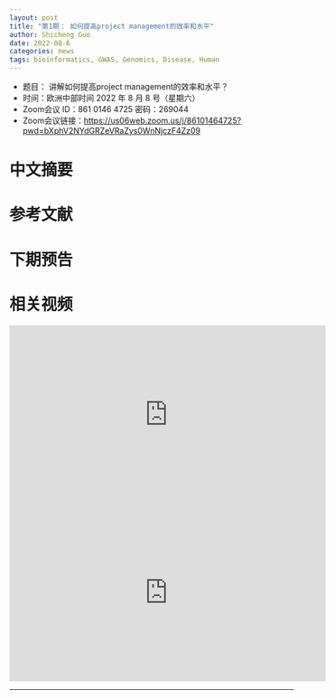 ```yaml
---
layout: post
title: "第1期： 如何提高project management的效率和水平"
author: Shicheng Guo 
date: 2022-08-6
categories: news
tags: bioinformatics, GWAS, Genomics, Disease, Human
---
```

- 题目： 讲解如何提高project management的效率和水平？
- 时间：欧洲中部时间 2022 年 8 月 8 号（星期六）
- Zoom会议 ID：861 0146 4725 密码：269044 
- Zoom会议链接：https://us06web.zoom.us/j/86101464725?pwd=bXphV2NYdGRZeVRaZys0WnNjczF4Zz09

# 中文摘要

# 参考文献

# 下期预告

# 相关视频

<p align="center">
<iframe width="560" height="315" src="https://www.youtube.com/embed/n9TlOhRjYoc" title="YouTube video player" frameborder="0" allow="accelerometer; autoplay; clipboard-write; encrypted-media; gyroscope; picture-in-picture" allowfullscreen></iframe>
<iframe width="560" height="315" src="https://www.youtube.com/embed/N6aRv06iv2g" title="YouTube video player" frameborder="0" allow="accelerometer; autoplay; clipboard-write; encrypted-media; gyroscope; picture-in-picture" allowfullscreen></iframe>
</p>



----

